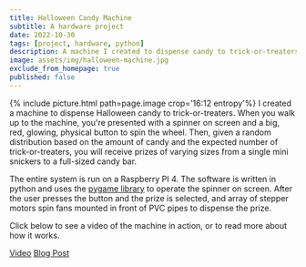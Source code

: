 ```yaml
---
title: Halloween Candy Machine
subtitle: A hardware project
date: 2022-10-30
tags: [project, hardware, python]
description: A machine I created to dispense candy to trick-or-treaters
image: assets/img/halloween-machine.jpg
exclude_from_homepage: true
published: false
---
```


{% include picture.html path=page.image crop='16:12 entropy'%}
I created a machine to dispense Halloween candy to trick-or-treaters. When you walk up to the machine, you're presented with a spinner on screen and a big, red, glowing, physical button to spin the wheel. Then, given a random distribution based on the amount of candy and the expected number of trick-or-treaters, you will receive prizes of varying sizes from a single mini snickers to a full-sized candy bar.

The entire system is run on a Raspberry PI 4. The software is written in python and uses the [pygame library](https://www.pygame.org) to operate the spinner on screen. After the user presses the button and the prize is selected, and array of stepper motors spin fans mounted in front of PVC pipes to dispense the prize.

Click below to see a video of the machine in action, or to read more about how it works.

<div class="link-row">
  <a href="https://www.youtube.com/shorts/fchGsu-fy-E">Video</a>
  <a href="{% post_url how-i-built-my-halloween-candy-machine/2022-10-30-how-i-built-my-halloween-candy-machine %}">Blog Post</a>
</div>